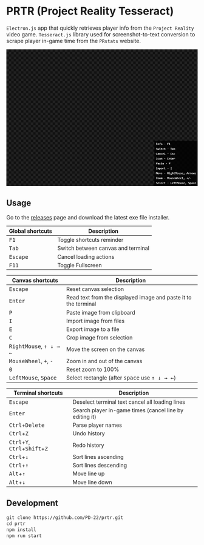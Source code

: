 # PRTR (Project Reality Tesseract)

`Electron.js` app that quickly retrieves player info from the `Project Reality` video game. `Tesseract.js` library used for screenshot-to-text conversion to scrape player in-game time from the `PRstats` website.

![PRTR Demo](capture.gif)

## Usage
Go to the [releases](https://github.com/PD-22/prtr/releases) page and download the latest exe file installer.

Global shortcuts | Description
-|-
<kbd>F1</kbd> | Toggle shortcuts reminder
<kbd>Tab</kbd> | Switch between canvas and terminal
<kbd>Escape</kbd> | Cancel loading actions
<kbd>F11</kbd> | Toggle Fullscreen

Canvas shortcuts | Description
-|-
<kbd>Escape</kbd> | Reset canvas selection
<kbd>Enter</kbd> | Read text from the displayed image and paste it to the terminal
<kbd>P</kbd> | Paste image from clipboard
<kbd>I</kbd> | Import image from files
<kbd>E</kbd> | Export image to a file
<kbd>C</kbd> | Crop image from selection
<kbd>RightMouse</kbd>, <kbd>↑ ↓ → ←</kbd> | Move the screen on the canvas
<kbd>MouseWheel</kbd>, <kbd>+</kbd>, <kbd>-</kbd> | Zoom in and out of the canvas
<kbd>0</kbd> | Reset zoom to 100%
<kbd>LeftMouse</kbd>, <kbd>Space</kbd> | Select rectangle (after <kbd>space</kbd> use <kbd>↑ ↓ → ←</kbd>)

Terminal shortcuts | Description
-|-
<kbd>Escape</kbd> | Deselect terminal text cancel all loading lines
<kbd>Enter</kbd> | Search player in-game times (cancel line by editing it)
<kbd>Ctrl</kbd>+<kbd>Delete</kbd> | Parse player names
<kbd>Ctrl</kbd>+<kbd>Z</kbd> | Undo history
<kbd>Ctrl</kbd>+<kbd>Y</kbd>, <kbd>Ctrl</kbd>+<kbd>Shift</kbd>+<kbd>Z</kbd> | Redo history
<kbd>Ctrl</kbd>+<kbd>↓</kbd> | Sort lines ascending
<kbd>Ctrl</kbd>+<kbd>↑</kbd> | Sort lines descending
<kbd>Alt</kbd>+<kbd>↑</kbd> | Move line up
<kbd>Alt</kbd>+<kbd>↓</kbd> | Move line down

## Development
```
git clone https://github.com/PD-22/prtr.git
cd prtr
npm install
npm run start
```